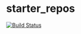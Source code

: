 # starter_repos

[![Build Status](https://travis-ci.org/IMDCGP104-1617/weekly-portfolio-ChrisJanes.svg?branch=master)](https://travis-ci.org/IMDCGP104-1617/weekly-portfolio-ChrisJanes)